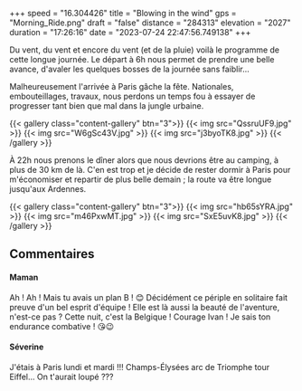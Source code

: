 +++
speed = "16.304426"
title = "Blowing in the wind"
gps = "Morning_Ride.png"
draft = "false"
distance = "284313"
elevation = "2027"
duration = "17:26:16"
date = "2023-07-24 22:47:56.749138"
+++

Du vent, du vent et encore du vent (et de la pluie) voilà le programme de cette longue journée. Le départ à 6h nous permet de prendre une belle avance, d'avaler les quelques bosses de la journée sans faiblir...

Malheureusement l'arrivée à Paris gâche la fête. Nationales, embouteillages, travaux, nous perdons un temps fou à essayer de progresser tant bien que mal dans la jungle urbaine.
<!--more-->
{{< gallery class="content-gallery" btn="3">}}
{{< img src="QssruUF9.jpg" >}}
{{< img src="W6gSc43V.jpg" >}}
{{< img src="j3byoTK8.jpg" >}}
{{< /gallery >}}

À 22h nous prenons le dîner alors que nous devrions être au camping, à plus de 30 km de là. C'en est trop et je décide de rester dormir à Paris pour m'économiser et repartir de plus belle demain ; la route va être longue jusqu'aux Ardennes.

{{< gallery class="content-gallery" btn="3">}}
{{< img src="hb65sYRA.jpg" >}}
{{< img src="m46PxwMT.jpg" >}}
{{< img src="SxE5uvK8.jpg" >}}
{{< /gallery >}}

## Commentaires

#### Maman
Ah ! Ah ! Mais tu avais un plan B ! 😊 Décidément ce périple en solitaire fait preuve d'un bel esprit d'équipe ! Elle est là aussi la beauté de l'aventure, n'est-ce pas ? Cette nuit, c'est la Belgique ! Courage Ivan ! Je sais ton endurance combative ! 😘😉

#### Séverine
J'étais à Paris lundi et mardi !!! Champs-Élysées arc de Triomphe tour Eiffel... On t'aurait loupé ???
